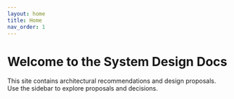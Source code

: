 ```yaml
---
layout: home
title: Home
nav_order: 1
---
```


# Welcome to the System Design Docs

This site contains architectural recommendations and design proposals. Use the sidebar to explore proposals and decisions.
